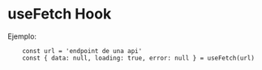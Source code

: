 # useFetch Hook

Ejemplo:

```
	const url = 'endpoint de una api'
	const { data: null, loading: true, error: null } = useFetch(url)
```
